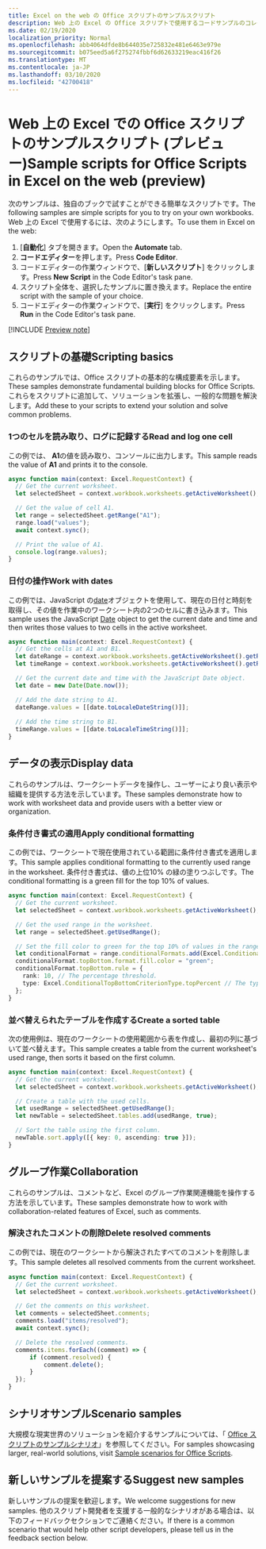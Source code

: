 ```yaml
---
title: Excel on the web の Office スクリプトのサンプルスクリプト
description: Web 上の Excel の Office スクリプトで使用するコードサンプルのコレクションです。
ms.date: 02/19/2020
localization_priority: Normal
ms.openlocfilehash: abb4064dfde8b644035e725832e481e6463e979e
ms.sourcegitcommit: b075eed5a6f275274fbbf6d62633219eac416f26
ms.translationtype: MT
ms.contentlocale: ja-JP
ms.lasthandoff: 03/10/2020
ms.locfileid: "42700418"
---
```

# <a name="sample-scripts-for-office-scripts-in-excel-on-the-web-preview"></a><span data-ttu-id="e4e6d-103">Web 上の Excel での Office スクリプトのサンプルスクリプト (プレビュー)</span><span class="sxs-lookup"><span data-stu-id="e4e6d-103">Sample scripts for Office Scripts in Excel on the web (preview)</span></span>

<span data-ttu-id="e4e6d-104">次のサンプルは、独自のブックで試すことができる簡単なスクリプトです。</span><span class="sxs-lookup"><span data-stu-id="e4e6d-104">The following samples are simple scripts for you to try on your own workbooks.</span></span> <span data-ttu-id="e4e6d-105">Web 上の Excel で使用するには、次のようにします。</span><span class="sxs-lookup"><span data-stu-id="e4e6d-105">To use them in Excel on the web:</span></span>

1. <span data-ttu-id="e4e6d-106">[**自動化**] タブを開きます。</span><span class="sxs-lookup"><span data-stu-id="e4e6d-106">Open the **Automate** tab.</span></span>
2. <span data-ttu-id="e4e6d-107">**コードエディター**を押します。</span><span class="sxs-lookup"><span data-stu-id="e4e6d-107">Press **Code Editor**.</span></span>
3. <span data-ttu-id="e4e6d-108">コードエディターの作業ウィンドウで、[**新しいスクリプト**] をクリックします。</span><span class="sxs-lookup"><span data-stu-id="e4e6d-108">Press **New Script** in the Code Editor's task pane.</span></span>
4. <span data-ttu-id="e4e6d-109">スクリプト全体を、選択したサンプルに置き換えます。</span><span class="sxs-lookup"><span data-stu-id="e4e6d-109">Replace the entire script with the sample of your choice.</span></span>
5. <span data-ttu-id="e4e6d-110">コードエディターの作業ウィンドウで、[**実行**] をクリックします。</span><span class="sxs-lookup"><span data-stu-id="e4e6d-110">Press **Run** in the Code Editor's task pane.</span></span>

[!INCLUDE [Preview note](../includes/preview-note.md)]

## <a name="scripting-basics"></a><span data-ttu-id="e4e6d-111">スクリプトの基礎</span><span class="sxs-lookup"><span data-stu-id="e4e6d-111">Scripting basics</span></span>

<span data-ttu-id="e4e6d-112">これらのサンプルでは、Office スクリプトの基本的な構成要素を示します。</span><span class="sxs-lookup"><span data-stu-id="e4e6d-112">These samples demonstrate fundamental building blocks for Office Scripts.</span></span> <span data-ttu-id="e4e6d-113">これらをスクリプトに追加して、ソリューションを拡張し、一般的な問題を解決します。</span><span class="sxs-lookup"><span data-stu-id="e4e6d-113">Add these to your scripts to extend your solution and solve common problems.</span></span>

### <a name="read-and-log-one-cell"></a><span data-ttu-id="e4e6d-114">1つのセルを読み取り、ログに記録する</span><span class="sxs-lookup"><span data-stu-id="e4e6d-114">Read and log one cell</span></span>

<span data-ttu-id="e4e6d-115">この例では、 **A1**の値を読み取り、コンソールに出力します。</span><span class="sxs-lookup"><span data-stu-id="e4e6d-115">This sample reads the value of **A1** and prints it to the console.</span></span>

``` TypeScript
async function main(context: Excel.RequestContext) {
  // Get the current worksheet.
  let selectedSheet = context.workbook.worksheets.getActiveWorksheet();

  // Get the value of cell A1.
  let range = selectedSheet.getRange("A1");
  range.load("values");
  await context.sync();

  // Print the value of A1.
  console.log(range.values);
}
```

### <a name="work-with-dates"></a><span data-ttu-id="e4e6d-116">日付の操作</span><span class="sxs-lookup"><span data-stu-id="e4e6d-116">Work with dates</span></span>

<span data-ttu-id="e4e6d-117">この例では、JavaScript の[date](https://developer.mozilla.org/docs/web/javascript/reference/global_objects/date)オブジェクトを使用して、現在の日付と時刻を取得し、その値を作業中のワークシート内の2つのセルに書き込みます。</span><span class="sxs-lookup"><span data-stu-id="e4e6d-117">This sample uses the JavaScript [Date](https://developer.mozilla.org/docs/web/javascript/reference/global_objects/date) object to get the current date and time and then writes those values to two cells in the active worksheet.</span></span>

```TypeScript
async function main(context: Excel.RequestContext) {
  // Get the cells at A1 and B1.
  let dateRange = context.workbook.worksheets.getActiveWorksheet().getRange("A1");
  let timeRange = context.workbook.worksheets.getActiveWorksheet().getRange("B1");

  // Get the current date and time with the JavaScript Date object.
  let date = new Date(Date.now());

  // Add the date string to A1.
  dateRange.values = [[date.toLocaleDateString()]];
  
  // Add the time string to B1.
  timeRange.values = [[date.toLocaleTimeString()]];
}
```

## <a name="display-data"></a><span data-ttu-id="e4e6d-118">データの表示</span><span class="sxs-lookup"><span data-stu-id="e4e6d-118">Display data</span></span>

<span data-ttu-id="e4e6d-119">これらのサンプルは、ワークシートデータを操作し、ユーザーにより良い表示や組織を提供する方法を示しています。</span><span class="sxs-lookup"><span data-stu-id="e4e6d-119">These samples demonstrate how to work with worksheet data and provide users with a better view or organization.</span></span>

### <a name="apply-conditional-formatting"></a><span data-ttu-id="e4e6d-120">条件付き書式の適用</span><span class="sxs-lookup"><span data-stu-id="e4e6d-120">Apply conditional formatting</span></span>

<span data-ttu-id="e4e6d-121">この例では、ワークシートで現在使用されている範囲に条件付き書式を適用します。</span><span class="sxs-lookup"><span data-stu-id="e4e6d-121">This sample applies conditional formatting to the currently used range in the worksheet.</span></span> <span data-ttu-id="e4e6d-122">条件付き書式は、値の上位10% の緑の塗りつぶしです。</span><span class="sxs-lookup"><span data-stu-id="e4e6d-122">The conditional formatting is a green fill for the top 10% of values.</span></span>

```TypeScript
async function main(context: Excel.RequestContext) {
  // Get the current worksheet.
  let selectedSheet = context.workbook.worksheets.getActiveWorksheet();

  // Get the used range in the worksheet.
  let range = selectedSheet.getUsedRange();

  // Set the fill color to green for the top 10% of values in the range.
  let conditionalFormat = range.conditionalFormats.add(Excel.ConditionalFormatType.topBottom);
  conditionalFormat.topBottom.format.fill.color = "green";
  conditionalFormat.topBottom.rule = {
    rank: 10, // The percentage threshold.
    type: Excel.ConditionalTopBottomCriterionType.topPercent // The type of the top/bottom condition.
  };
}
```

### <a name="create-a-sorted-table"></a><span data-ttu-id="e4e6d-123">並べ替えられたテーブルを作成する</span><span class="sxs-lookup"><span data-stu-id="e4e6d-123">Create a sorted table</span></span>

<span data-ttu-id="e4e6d-124">次の使用例は、現在のワークシートの使用範囲から表を作成し、最初の列に基づいて並べ替えます。</span><span class="sxs-lookup"><span data-stu-id="e4e6d-124">This sample creates a table from the current worksheet's used range, then sorts it based on the first column.</span></span>

```TypeScript
async function main(context: Excel.RequestContext) {
  // Get the current worksheet.
  let selectedSheet = context.workbook.worksheets.getActiveWorksheet();

  // Create a table with the used cells.
  let usedRange = selectedSheet.getUsedRange();
  let newTable = selectedSheet.tables.add(usedRange, true);

  // Sort the table using the first column.
  newTable.sort.apply([{ key: 0, ascending: true }]);
}
```

## <a name="collaboration"></a><span data-ttu-id="e4e6d-125">グループ作業</span><span class="sxs-lookup"><span data-stu-id="e4e6d-125">Collaboration</span></span>

<span data-ttu-id="e4e6d-126">これらのサンプルは、コメントなど、Excel のグループ作業関連機能を操作する方法を示しています。</span><span class="sxs-lookup"><span data-stu-id="e4e6d-126">These samples demonstrate how to work with collaboration-related features of Excel, such as comments.</span></span>

### <a name="delete-resolved-comments"></a><span data-ttu-id="e4e6d-127">解決されたコメントの削除</span><span class="sxs-lookup"><span data-stu-id="e4e6d-127">Delete resolved comments</span></span>

<span data-ttu-id="e4e6d-128">この例では、現在のワークシートから解決されたすべてのコメントを削除します。</span><span class="sxs-lookup"><span data-stu-id="e4e6d-128">This sample deletes all resolved comments from the current worksheet.</span></span>

```TypeScript
async function main(context: Excel.RequestContext) {
  // Get the current worksheet.
  let selectedSheet = context.workbook.worksheets.getActiveWorksheet();

  // Get the comments on this worksheet.
  let comments = selectedSheet.comments;
  comments.load("items/resolved");
  await context.sync();

  // Delete the resolved comments.
  comments.items.forEach((comment) => {
      if (comment.resolved) {
          comment.delete();
      }
  });
}
```

## <a name="scenario-samples"></a><span data-ttu-id="e4e6d-129">シナリオサンプル</span><span class="sxs-lookup"><span data-stu-id="e4e6d-129">Scenario samples</span></span>

<span data-ttu-id="e4e6d-130">大規模な現実世界のソリューションを紹介するサンプルについては、「 [Office スクリプトのサンプルシナリオ](scenarios/sample-scenario-overview.md)」を参照してください。</span><span class="sxs-lookup"><span data-stu-id="e4e6d-130">For samples showcasing larger, real-world solutions, visit [Sample scenarios for Office Scripts](scenarios/sample-scenario-overview.md).</span></span>

## <a name="suggest-new-samples"></a><span data-ttu-id="e4e6d-131">新しいサンプルを提案する</span><span class="sxs-lookup"><span data-stu-id="e4e6d-131">Suggest new samples</span></span>

<span data-ttu-id="e4e6d-132">新しいサンプルの提案を歓迎します。</span><span class="sxs-lookup"><span data-stu-id="e4e6d-132">We welcome suggestions for new samples.</span></span> <span data-ttu-id="e4e6d-133">他のスクリプト開発者を支援する一般的なシナリオがある場合は、以下のフィードバックセクションでご連絡ください。</span><span class="sxs-lookup"><span data-stu-id="e4e6d-133">If there is a common scenario that would help other script developers, please tell us in the feedback section below.</span></span>
